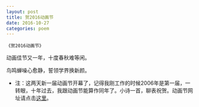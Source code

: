 ```yaml
---
layout: post
title: 贺2016动画节
date: 2016-10-27
categories: poem
---
```

​`《贺2016动画节》`

动画佳节又一年，十度春秋难等闲。

鸟鸣蝉噪心愈静，誓领学界换新颜。

<!--more-->

- 注：这两天新一届动画节开幕了，记得我刚工作的时候2006年是第一届，一转眼，十年过去，我跟动画节能算作同年了。小诗一首，聊表祝贺。动画节网址请点击[这里](http://www.aniwow-online.com/)。

<script>
  (function(i,s,o,g,r,a,m){i['GoogleAnalyticsObject']=r;i[r]=i[r]||function(){
  (i[r].q=i[r].q||[]).push(arguments)},i[r].l=1*new Date();a=s.createElement(o),
  m=s.getElementsByTagName(o)[0];a.async=1;a.src=g;m.parentNode.insertBefore(a,m)
  })(window,document,'script','https://www.google-analytics.com/analytics.js','ga');

  ga('create', 'UA-85986843-1', 'auto');
  ga('send', 'pageview');

</script>
